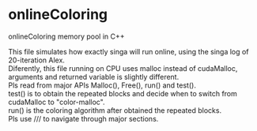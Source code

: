 # onlineColoring
onlineColoring memory pool in C++

This file simulates how exactly singa will run online, using the singa log of 20-iteration Alex.<br />
Diferently, this file running on CPU uses malloc instead of cudaMalloc, arguments and returned variable is slightly different.<br />
Pls read from major APIs Malloc(), Free(), run() and test(). <br />
test() is to obtain the repeated blocks and decide when to switch from cudaMalloc to "color-malloc".<br />
run() is the coloring algorithm after obtained the  repeated blocks.<br />
Pls use /// to navigate through major sections.<br />
